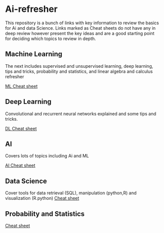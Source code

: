 # Ai-refresher

This repository is a bunch of links with key information to review the basics for Ai and data Science. Links marked as Cheat sheets do not have any in deep review however present the key ideas and are a good starting point for deciding which topics to review in depth.

## Machine Learning
The next includes supervised and unsupervised learning, deep learning, tips and tricks, probability and statistics, and linear algebra and calculus refresher

[ML Cheat sheet](https://stanford.edu/~shervine/teaching/cs-229/)

## Deep Learning
Convolutional and recurrent neural networks explained and some tips and tricks.

[DL Cheat sheet](https://stanford.edu/~shervine/teaching/cs-230/)

## AI
Covers lots of topics including Ai and ML

[AI Cheat sheet](https://stanford.edu/~shervine/teaching/cs-221/)

## Data Science

Cover tools for data retrieval (SQL), manipulation (python,R)  and visualization (R.python)
[Cheat sheet](https://www.mit.edu/~amidi/teaching/data-science-tools/)

## Probability and Statistics

[Cheat sheet](https://stanford.edu/~shervine/teaching/cme-106/)
